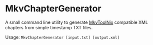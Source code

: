 # MkvChapterGenerator

A small command line utility to generate [MkvToolNix](https://mkvtoolnix.download/) compatible XML chapters from simple timestamp TXT files.

Usage: ```MkvChapterGenerator [input.txt] [output.xml]```